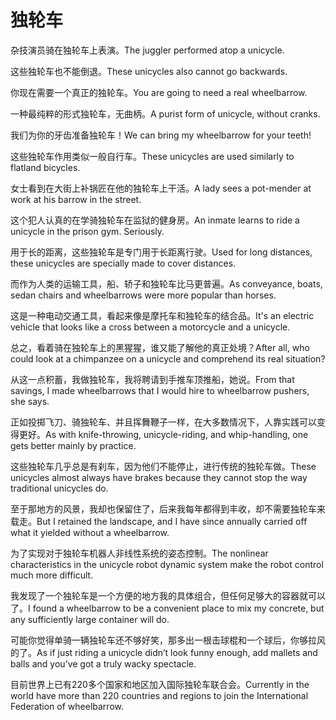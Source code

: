 # 独轮车

<p><span class="chinese">杂技演员骑在独轮车上表演。</span><span class="english">The juggler performed atop a unicycle.</span></p>

<p><span class="chinese">这些独轮车也不能倒退。</span><span class="english">These unicycles also cannot go backwards.</span></p>

<p><span class="chinese">你现在需要一个真正的独轮车。</span><span class="english">You are going to need a real wheelbarrow.</span></p>

<p><span class="chinese">一种最纯粹的形式独轮车，无曲柄。</span><span class="english">A purist form of unicycle, without cranks.</span></p>

<p><span class="chinese">我们为你的牙齿准备独轮车！</span><span class="english">We can bring my wheelbarrow for your teeth!</span></p>

<p><span class="chinese">这些独轮车作用类似一般自行车。</span><span class="english">These unicycles are used similarly to flatland bicycles.</span></p>

<p><span class="chinese">女士看到在大街上补锅匠在他的独轮车上干活。</span><span class="english">A lady sees a pot-mender at work at his barrow in the street.</span></p>

<p><span class="chinese">这个犯人认真的在学骑独轮车在监狱的健身房。</span><span class="english">An inmate learns to ride a unicycle in the prison gym. Seriously.</span></p>

<p><span class="chinese">用于长的距离，这些独轮车是专门用于长距离行驶。</span><span class="english">Used for long distances, these unicycles are specially made to cover distances.</span></p>

<p><span class="chinese">而作为人类的运输工具，船、轿子和独轮车比马更普遍。</span><span class="english">As conveyance, boats, sedan chairs and wheelbarrows were more popular than horses.</span></p>

<p><span class="chinese">这是一种电动交通工具，看起来像是摩托车和独轮车的结合品。</span><span class="english">It's an electric vehicle that looks like a cross between a motorcycle and a unicycle.</span></p>

<p><span class="chinese">总之，看着骑在独轮车上的黑猩猩，谁又能了解他的真正处境？</span><span class="english">After all, who could look at a chimpanzee on a unicycle and comprehend its real situation?</span></p>

<p><span class="chinese">从这一点积蓄，我做独轮车，我将聘请到手推车顶推船，她说。</span><span class="english">From that savings, I made wheelbarrows that I would hire to wheelbarrow pushers, she says.</span></p>

<p><span class="chinese">正如投掷飞刀、骑独轮车、并且挥舞鞭子一样，在大多数情况下，人靠实践可以变得更好。</span><span class="english">As with knife-throwing, unicycle-riding, and whip-handling, one gets better mainly by practice.</span></p>

<p><span class="chinese">这些独轮车几乎总是有刹车，因为他们不能停止，进行传统的独轮车做。</span><span class="english">These unicycles almost always have brakes because they cannot stop the way traditional unicycles do.</span></p>

<p><span class="chinese">至于那地方的风景，我却也保留住了，后来我每年都得到丰收，却不需要独轮车来载走。</span><span class="english">But I retained the landscape, and I have since annually carried off what it yielded without a wheelbarrow.</span></p>

<p><span class="chinese">为了实现对于独轮车机器人非线性系统的姿态控制。</span><span class="english">The nonlinear characteristics in the unicycle robot dynamic system make the robot control much more difficult.</span></p>

<p><span class="chinese">我发现了一个独轮车是一个方便的地方我的具体组合，但任何足够大的容器就可以了。</span><span class="english">I found a wheelbarrow to be a convenient place to mix my concrete, but any sufficiently large container will do.</span></p>

<p><span class="chinese">可能你觉得单骑一辆独轮车还不够好笑，那多出一根击球棍和一个球后，你够拉风的了。</span><span class="english">As if just riding a unicycle didn’t look funny enough, add mallets and balls and you’ve got a truly wacky spectacle.</span></p>

<p><span class="chinese">目前世界上已有220多个国家和地区加入国际独轮车联合会。</span><span class="english">Currently in the world have more than 220 countries and regions to join the International Federation of wheelbarrow.</span></p>

